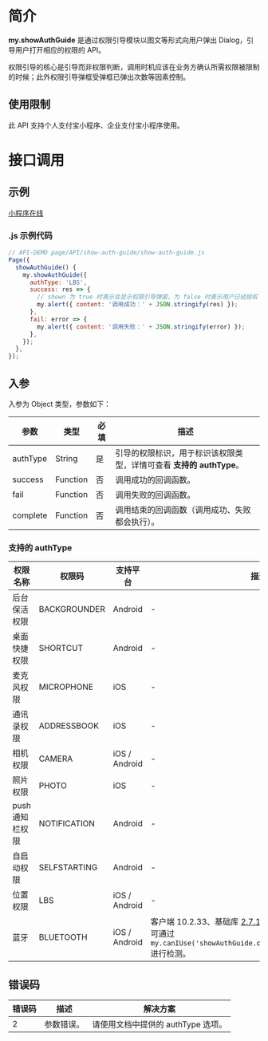 # 简介

**my.showAuthGuide** 是通过权限引导模块以图文等形式向用户弹出 Dialog，引导用户打开相应的权限的 API。

权限引导的核心是引导而非权限判断，调用时机应该在业务方确认所需权限被限制的时候；此外权限引导弹框受弹框已弹出次数等因素控制。

## 使用限制

此 API 支持个人支付宝小程序、企业支付宝小程序使用。

# 接口调用

## 示例

[小程序在线](https://opendocs.alipay.com/openbox/mini/opendocs/show-auth-guide?view=preview&defaultPage=pages/index/index&defaultOpenedFiles=pages/index/index&theme=light)

### .js 示例代码

```javascript
// API-DEMO page/API/show-auth-guide/show-auth-guide.js
Page({
  showAuthGuide() {
    my.showAuthGuide({
      authType: 'LBS',
      success: res => {
        // shown 为 true 时表示会显示权限引导弹窗，为 false 时表示用户已经授权
        my.alert({ content: '调用成功：' + JSON.stringify(res) });
      },
      fail: error => {
        my.alert({ content: '调用失败：' + JSON.stringify(error) });
      },
    });
  },
});
```

## 入参

入参为 Object 类型，参数如下：

| **参数** | **类型** | **必填** | **描述** |
| --- | --- | --- | --- |
| authType | String | 是 | 引导的权限标识，用于标识该权限类型，详情可查看 **支持的 authType**。 |
| success | Function | 否 | 调用成功的回调函数。 |
| fail | Function | 否 | 调用失败的回调函数。 |
| complete | Function | 否 | 调用结束的回调函数（调用成功、失败都会执行）。 |

### 支持的 authType

| **权限名称** | **权限码** | **支持平台** | **描述** |
| --- | --- | --- | --- |
| 后台保活权限 | BACKGROUNDER | Android | - |
| 桌面快捷权限 | SHORTCUT | Android | - |
| 麦克风权限 | MICROPHONE | iOS | - |
| 通讯录权限 | ADDRESSBOOK | iOS | - |
| 相机权限 | CAMERA | iOS / Android | - |
| 照片权限 | PHOTO | iOS | - |
| push 通知栏权限 | NOTIFICATION | Android | - |
| 自启动权限 | SELFSTARTING | Android | - |
| 位置权限 | LBS | iOS / Android | - |
| 蓝牙 | BLUETOOTH | iOS / Android | 客户端 10.2.33、基础库 [2.7.10](https://opendocs.alipay.com/mini/framework/lib-upgrade-v2) 开始支持。<br />可通过 `my.canIUse('showAuthGuide.object.authType.BLUETOOTH')` 进行检测。 |

## 错误码

| **错误码** | **描述**   | **解决方案**                       |
| ---------- | ---------- | ---------------------------------- |
| 2          | 参数错误。 | 请使用文档中提供的 authType 选项。 |
